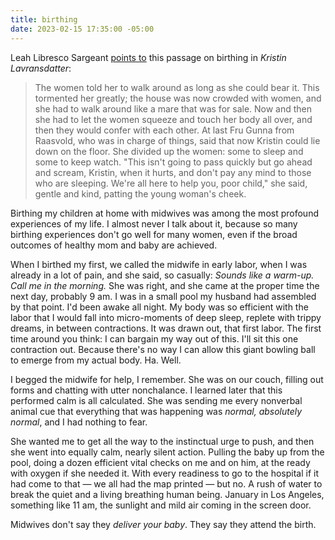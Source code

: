 ```yaml
---
title: birthing
date: 2023-02-15 17:35:00 -05:00
---
```


Leah Libresco Sargeant [points to](https://otherfeminisms.substack.com/p/mortality-and-natality-first-hand?utm_source=post-email-title&publication_id=109969&post_id=97385658&isFreemail=true&utm_medium=email) this passage on birthing in *Kristin Lavransdatter*:

>The women told her to walk around as long as she could bear it. This tormented her greatly; the house was now crowded with women, and she had to walk around like a mare that was for sale. Now and then she had to let the women squeeze and touch her body all over, and then they would confer with each other. At last Fru Gunna from Raasvold, who was in charge of things, said that now Kristin could lie down on the floor. She divided up the women: some to sleep and some to keep watch. "This isn't going to pass quickly but go ahead and scream, Kristin, when it hurts, and don't pay any mind to those who are sleeping. We're all here to help you, poor child," she said, gentle and kind, patting the young woman's cheek.

Birthing my children at home with midwives was among the most profound experiences of my life. I almost never I talk about it, because so many birthing experiences don't go well for many women, even if the broad outcomes of healthy mom and baby are achieved. 

When I birthed my first, we called the midwife in early labor, when I was already in a lot of pain, and she said, so casually: *Sounds like a warm-up. Call me in the morning.* She was right, and she came at the proper time the next day, probably 9 am. I was in a small pool my husband had assembled by that point. I'd been awake all night. My body was so efficient with the labor that I would fall into micro-moments of deep sleep, replete with trippy dreams, in between contractions. It was drawn out, that first labor. The first time around you think: I can bargain my way out of this. I'll sit this one contraction out. Because there's no way I can allow this giant bowling ball to emerge from my actual body. Ha. Well.

I begged the midwife for help, I remember. She was on our couch, filling out forms and chatting with utter nonchalance. I learned later that this performed calm is all calculated. She was sending me every nonverbal animal cue that everything that was happening was *normal, absolutely normal*, and I had nothing to fear. 

She wanted me to get all the way to the instinctual urge to push, and then she went into equally calm, nearly silent action. Pulling the baby up from the pool, doing a dozen efficient vital checks on me and on him, at the ready with oxygen if she needed it. With every readiness to go to the hospital if it had come to that — we all had the map printed — but no. A rush of water to break the quiet and a living breathing human being. January in Los Angeles, something like 11 am, the sunlight and mild air coming in the screen door. 

Midwives don't say they *deliver your baby*. They say they attend the birth.

